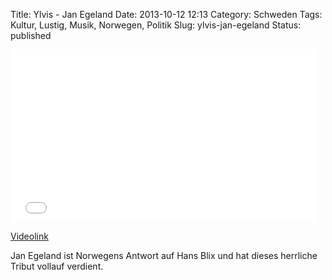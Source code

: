 Title: Ylvis - Jan Egeland
Date: 2013-10-12 12:13
Category: Schweden
Tags: Kultur, Lustig, Musik, Norwegen, Politik
Slug: ylvis-jan-egeland
Status: published

<iframe width="490" height="276" src="//www.youtube-nocookie.com/embed/Yn-oemgzlEU" frameborder="0" allowfullscreen></iframe>

[Videolink](https://www.youtube.com/watch?v=Yn-oemgzlEU)

Jan Egeland ist Norwegens Antwort auf Hans Blix und hat dieses herrliche
Tribut vollauf verdient.

